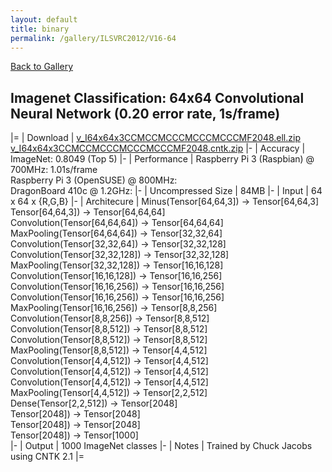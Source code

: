 ```yaml
---
layout: default
title: binary
permalink: /gallery/ILSVRC2012/V16-64
---
```


[Back to Gallery](/ELL/gallery)

## Imagenet Classification: 64x64 Convolutional Neural Network (0.20 error rate, 1s/frame)

|=
| Download | [v_I64x64x3CCMCCMCCCMCCCMCCCMF2048.ell.zip](https://github.com/Microsoft/ELL-models/raw/master/models/ILSVRC2012/v_I64x64x3CCMCCMCCCMCCCMCCCMF2048/v_I64x64x3CCMCCMCCCMCCCMCCCMF2048.ell.zip) [v_I64x64x3CCMCCMCCCMCCCMCCCMF2048.cntk.zip](https://github.com/Microsoft/ELL-models/raw/master/models/ILSVRC2012/v_I64x64x3CCMCCMCCCMCCCMCCCMF2048/v_I64x64x3CCMCCMCCCMCCCMCCCMF2048.cntk.zip)
|-
| Accuracy | ImageNet: 0.8049 (Top 5)
|-
| Performance | Raspberry Pi 3 (Raspbian) @ 700MHz: 1.01s/frame<br>Raspberry Pi 3 (OpenSUSE) @ 800MHz: <br>DragonBoard 410c @ 1.2GHz:
|-
| Uncompressed Size | 84MB
|-
| Input | 64 x 64 x {R,G,B}
|-
| Architecure | Minus(Tensor[64,64,3]) -> Tensor[64,64,3]<br>Tensor[64,64,3]) -> Tensor[64,64,64]<br>Convolution(Tensor[64,64,64]) -> Tensor[64,64,64]<br>MaxPooling(Tensor[64,64,64]) -> Tensor[32,32,64]<br>Convolution(Tensor[32,32,64]) -> Tensor[32,32,128]<br>Convolution(Tensor[32,32,128]) -> Tensor[32,32,128]<br>MaxPooling(Tensor[32,32,128]) -> Tensor[16,16,128]<br>Convolution(Tensor[16,16,128]) -> Tensor[16,16,256]<br>Convolution(Tensor[16,16,256]) -> Tensor[16,16,256]<br>Convolution(Tensor[16,16,256]) -> Tensor[16,16,256]<br>MaxPooling(Tensor[16,16,256]) -> Tensor[8,8,256]<br>Convolution(Tensor[8,8,256]) -> Tensor[8,8,512]<br>Convolution(Tensor[8,8,512]) -> Tensor[8,8,512]<br>Convolution(Tensor[8,8,512]) -> Tensor[8,8,512]<br>MaxPooling(Tensor[8,8,512]) -> Tensor[4,4,512]<br>Convolution(Tensor[4,4,512]) -> Tensor[4,4,512]<br>Convolution(Tensor[4,4,512]) -> Tensor[4,4,512]<br>Convolution(Tensor[4,4,512]) -> Tensor[4,4,512]<br>MaxPooling(Tensor[4,4,512]) -> Tensor[2,2,512]<br>Dense(Tensor[2,2,512]) -> Tensor[2048]<br>Tensor[2048]) -> Tensor[2048]<br>Tensor[2048]) -> Tensor[2048]<br>Tensor[2048]) -> Tensor[1000]<br>
|-
| Output | 1000 ImageNet classes
|-
| Notes | Trained by Chuck Jacobs using CNTK 2.1
|=
